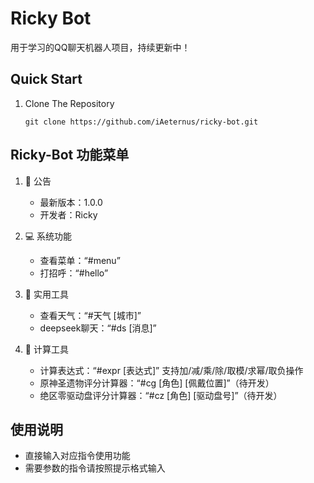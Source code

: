 # **Ricky Bot**

用于学习的QQ聊天机器人项目，持续更新中！

## Quick Start

1. Clone The Repository

   ```shell
   git clone https://github.com/iAeternus/ricky-bot.git
   ```

## Ricky-Bot 功能菜单

1. 📢 公告
    - 最新版本：1.0.0
    - 开发者：Ricky

2. 💻 系统功能
    - 查看菜单：“#menu”
    - 打招呼：“#hello”

3. 📅 实用工具
    - 查看天气：“#天气 [城市]”
    - deepseek聊天：“#ds [消息]”

4. 🔢 计算工具
    - 计算表达式：“#expr [表达式]”
      支持加/减/乘/除/取模/求幂/取负操作
    - 原神圣遗物评分计算器：“#cg [角色] [佩戴位置]”（待开发）
    - 绝区零驱动盘评分计算器：“#cz [角色] [驱动盘号]”（待开发）

## 使用说明

- 直接输入对应指令使用功能
- 需要参数的指令请按照提示格式输入
